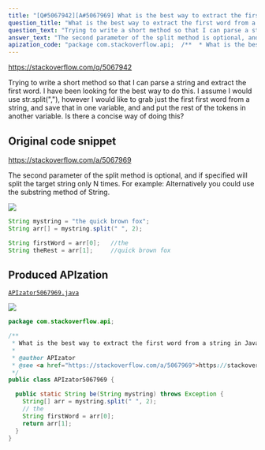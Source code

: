 ```yaml
---
title: "[Q#5067942][A#5067969] What is the best way to extract the first word from a string in Java?"
question_title: "What is the best way to extract the first word from a string in Java?"
question_text: "Trying to write a short method so that I can parse a string and extract the first word. I have been looking for the best way to do this. I assume I would use str.split(\",\"), however I would like to grab just the first first word from a string, and save that in one variable, and and put the rest of the tokens in another variable. Is there a concise way of doing this?"
answer_text: "The second parameter of the split method is optional, and if specified will split the target string only N times. For example: Alternatively you could use the substring method of String."
apization_code: "package com.stackoverflow.api;  /**  * What is the best way to extract the first word from a string in Java?  *  * @author APIzator  * @see <a href=\"https://stackoverflow.com/a/5067969\">https://stackoverflow.com/a/5067969</a>  */ public class APIzator5067969 {    public static String be(String mystring) throws Exception {     String[] arr = mystring.split(\" \", 2);     // the     String firstWord = arr[0];     return arr[1];   } }"
---
```


https://stackoverflow.com/q/5067942

Trying to write a short method so that I can parse a string and extract the first word. I have been looking for the best way to do this.
I assume I would use str.split(&quot;,&quot;), however I would like to grab just the first first word from a string, and save that in one variable, and and put the rest of the tokens in another variable.
Is there a concise way of doing this?



## Original code snippet

https://stackoverflow.com/a/5067969

The second parameter of the split method is optional, and if specified will split the target string only N times.
For example:
Alternatively you could use the substring method of String.

<div class="code-logo"><img src="/stackoverflow.png" /></div>

```java
String mystring = "the quick brown fox";
String arr[] = mystring.split(" ", 2);

String firstWord = arr[0];   //the
String theRest = arr[1];     //quick brown fox
```

## Produced APIzation

[`APIzator5067969.java`](https://github.com/pasqualesalza/apization-temp/raw/main/data/search/APIzator5067969.java)

<div class="code-logo"><img src="/apizator.png" /></div>

```java
package com.stackoverflow.api;

/**
 * What is the best way to extract the first word from a string in Java?
 *
 * @author APIzator
 * @see <a href="https://stackoverflow.com/a/5067969">https://stackoverflow.com/a/5067969</a>
 */
public class APIzator5067969 {

  public static String be(String mystring) throws Exception {
    String[] arr = mystring.split(" ", 2);
    // the
    String firstWord = arr[0];
    return arr[1];
  }
}

```